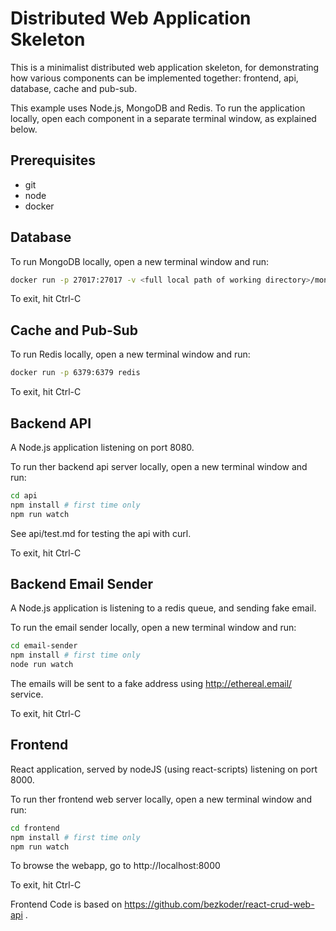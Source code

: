 # Distributed Web Application Skeleton

This is a minimalist distributed web application skeleton, for demonstrating how various components can be implemented together: frontend, api, database, cache and pub-sub. 

This example uses Node.js, MongoDB and Redis. To run the application locally, open each component in a separate terminal window, as explained below.

## Prerequisites

* git
* node
* docker

## Database

To run MongoDB locally, open a new terminal window and run: 
```bash
docker run -p 27017:27017 -v <full local path of working directory>/mongodb-data:/data/db mongo
```
To exit, hit Ctrl-C

## Cache and Pub-Sub

To run Redis locally, open a new terminal window and run: 
```bash
docker run -p 6379:6379 redis 
```
To exit, hit Ctrl-C

## Backend API

A Node.js application listening on port 8080.

To run ther backend api server locally, open a new terminal window and run: 
```bash
cd api
npm install # first time only
npm run watch 
```

See api/test.md for testing the api with curl.

To exit, hit Ctrl-C

## Backend Email Sender

A Node.js application is listening to a redis queue, and sending fake email.

To run the email sender locally, open a new terminal window and run: 
```bash
cd email-sender
npm install # first time only
node run watch
```
The emails will be sent to a fake address using http://ethereal.email/ service. 

To exit, hit Ctrl-C


## Frontend

React application, served by nodeJS (using react-scripts) listening on port 8000.

To run ther frontend web server locally, open a new terminal window and run: 
```bash
cd frontend
npm install # first time only
npm run watch 
```
To browse the webapp, go to http://localhost:8000

To exit, hit Ctrl-C

Frontend Code is based on https://github.com/bezkoder/react-crud-web-api .

